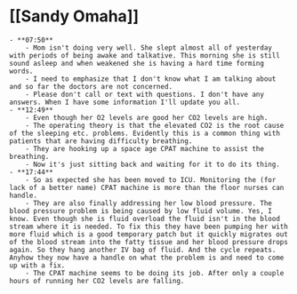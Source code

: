 # [[Sandy Omaha]]
	- **07:50**
		- Mom isn't doing very well. She slept almost all of yesterday with periods of being awake and talkative. This morning she is still sound asleep and when weakened she is having a hard time forming words.
		- I need to emphasize that I don't know what I am talking about and so far the doctors are not concerned.
		- Please don't call or text with questions. I don't have any answers. When I have some information I'll update you all.
	- **12:49**
		- Even though her O2 levels are good her CO2 levels are high.
		- The operating theory is that the elevated CO2 is the root cause of the sleeping etc. problems. Evidently this is a common thing with patients that are having difficulty breathing.
		- They are hooking up a space age CPAT machine to assist the breathing.
		- Now it's just sitting back and waiting for it to do its thing.
	- **17:44**
		- So as expected she has been moved to ICU. Monitoring the (for lack of a better name) CPAT machine is more than the floor nurses can handle.
		- They are also finally addressing her low blood pressure. The blood pressure problem is being caused by low fluid volume. Yes, I know. Even though she is fluid overload the fluid isn't in the blood stream where it is needed. To fix this they have been pumping her with more fluid which is a good temporary patch but it quickly migrates out of the blood stream into the fatty tissue and her blood pressure drops again. So they hang another IV bag of fluid. And the cycle repeats. Anyhow they now have a handle on what the problem is and need to come up with a fix.
		- The CPAT machine seems to be doing its job. After only a couple hours of running her CO2 levels are falling.